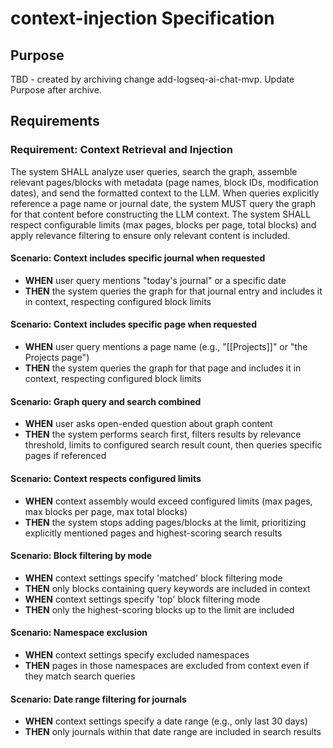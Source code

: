 # context-injection Specification

## Purpose
TBD - created by archiving change add-logseq-ai-chat-mvp. Update Purpose after archive.
## Requirements
### Requirement: Context Retrieval and Injection
The system SHALL analyze user queries, search the graph, assemble relevant pages/blocks with metadata (page names, block IDs, modification dates), and send the formatted context to the LLM. When queries explicitly reference a page name or journal date, the system MUST query the graph for that content before constructing the LLM context. The system SHALL respect configurable limits (max pages, blocks per page, total blocks) and apply relevance filtering to ensure only relevant content is included.

#### Scenario: Context includes specific journal when requested
- **WHEN** user query mentions "today's journal" or a specific date
- **THEN** the system queries the graph for that journal entry and includes it in context, respecting configured block limits

#### Scenario: Context includes specific page when requested
- **WHEN** user query mentions a page name (e.g., "[[Projects]]" or "the Projects page")
- **THEN** the system queries the graph for that page and includes it in context, respecting configured block limits

#### Scenario: Graph query and search combined
- **WHEN** user asks open-ended question about graph content
- **THEN** the system performs search first, filters results by relevance threshold, limits to configured search result count, then queries specific pages if referenced

#### Scenario: Context respects configured limits
- **WHEN** context assembly would exceed configured limits (max pages, max blocks per page, max total blocks)
- **THEN** the system stops adding pages/blocks at the limit, prioritizing explicitly mentioned pages and highest-scoring search results

#### Scenario: Block filtering by mode
- **WHEN** context settings specify 'matched' block filtering mode
- **THEN** only blocks containing query keywords are included in context
- **WHEN** context settings specify 'top' block filtering mode
- **THEN** only the highest-scoring blocks up to the limit are included

#### Scenario: Namespace exclusion
- **WHEN** context settings specify excluded namespaces
- **THEN** pages in those namespaces are excluded from context even if they match search queries

#### Scenario: Date range filtering for journals
- **WHEN** context settings specify a date range (e.g., only last 30 days)
- **THEN** only journals within that date range are included in search results

